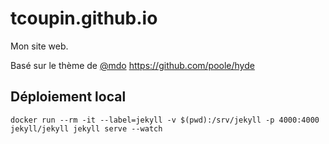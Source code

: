 # tcoupin.github.io

Mon site web.

Basé sur le thème de [@mdo](https://twitter.com/mdo) https://github.com/poole/hyde

## Déploiement local 

```
docker run --rm -it --label=jekyll -v $(pwd):/srv/jekyll -p 4000:4000 jekyll/jekyll jekyll serve --watch
```

